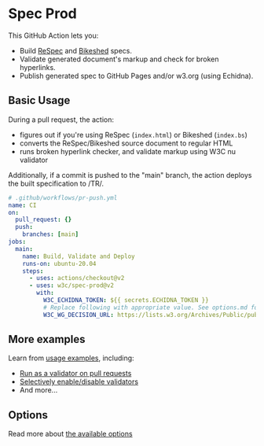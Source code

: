 # Spec Prod

This GitHub Action lets you:

- Build [ReSpec](https://github.com/w3c/respec) and [Bikeshed](https://github.com/tabatkins/bikeshed) specs.
- Validate generated document's markup and check for broken hyperlinks.
- Publish generated spec to GitHub Pages and/or w3.org (using Echidna).

## Basic Usage

During a pull request, the action:

- figures out if you're using ReSpec (`index.html`) or Bikeshed (`index.bs`)
- converts the ReSpec/Bikeshed source document to regular HTML
- runs broken hyperlink checker, and validate markup using W3C nu validator

Additionally, if a commit is pushed to the "main" branch, the action deploys the built specification to /TR/.

```yml
# .github/workflows/pr-push.yml
name: CI
on:
  pull_request: {}
  push:
    branches: [main]
jobs:
  main:
    name: Build, Validate and Deploy
    runs-on: ubuntu-20.04
    steps:
      - uses: actions/checkout@v2
      - uses: w3c/spec-prod@v2
        with:
          W3C_ECHIDNA_TOKEN: ${{ secrets.ECHIDNA_TOKEN }}
          # Replace following with appropriate value. See options.md for details.
          W3C_WG_DECISION_URL: https://lists.w3.org/Archives/Public/public-group/2014JulSep/1234.html
```

## More examples

Learn from [usage examples](docs/examples.md), including:
 
 * [Run as a validator on pull requests](docs/examples.md#run-as-a-validator-on-pull-requests)
 * [Selectively enable/disable validators](docs/examples.md#selectively-enabledisable-validators)
 * And more...

## Options

Read more about [the available options](docs/options.md)
